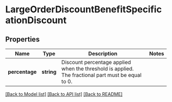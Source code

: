 # LargeOrderDiscountBenefitSpecificationDiscount

## Properties
Name | Type | Description | Notes
------------ | ------------- | ------------- | -------------
**percentage** | **string** | Discount percentage applied when the threshold is applied. The fractional part must be equal to 0. | 

[[Back to Model list]](../../README.md#documentation-for-models) [[Back to API list]](../../README.md#documentation-for-api-endpoints) [[Back to README]](../../README.md)

